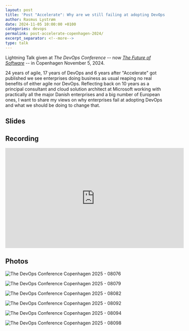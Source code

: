```yaml
---
layout: post
title: 'Post "Accelerate": Why are we still failing at adopting DevOps in the Enterprise?'
author: Rasmus Lystrøm
date: 2024-11-05 10:00:00 +0100
categories: devops
permalink: post-accelerate-copenhagen-2024/
excerpt_separator: <!--more-->
type: talk
---
```


Lightning Talk given at *The DevOps Conference* -- now [*The Future of Software*](https://www.thefutureofsoftware.com/) -- in Copenhagen November 5, 2024.

24 years of agile, 17 years of DevOps and 6 years after "Accelerate" got published we see enterprises doing business as usual reaping no real benefits of either agile nor DevOps. Reflecting back on 10 years as a principal consultant and cloud solution architect at Microsoft working with practically all the major Danish enterprises and a big number of European ones, I want to share my views on why enterprises fail at adopting DevOps and what we should be doing to change that.

<!--more-->

## Slides

<script defer class="speakerdeck-embed" data-id="698bc8bca89f490d8a1840466eb372f0" data-ratio="1.7777777777777777" src="//speakerdeck.com/assets/embed.js"></script>

## Recording

<iframe width="560" height="315" src="https://www.youtube.com/embed/dOdTKpYUOAQ?si=xJsGO0OQh7Fknzcc" title="YouTube video player" frameborder="0" allow="accelerometer; autoplay; clipboard-write; encrypted-media; gyroscope; picture-in-picture; web-share" referrerpolicy="strict-origin-when-cross-origin" allowfullscreen></iframe>

## Photos

![The DevOps Conference Copenhagen 2025 - 08076](/assets/the-devops-conference-copenhagen-2024-08076.jpg "The DevOps Conference Copenhagen 2025 - 08076")

![The DevOps Conference Copenhagen 2025 - 08079](/assets/the-devops-conference-copenhagen-2024-08079.jpg "The DevOps Conference Copenhagen 2025 - 08079")

![The DevOps Conference Copenhagen 2025 - 08082](/assets/the-devops-conference-copenhagen-2024-08082.jpg "The DevOps Conference Copenhagen 2025 - 08082")

![The DevOps Conference Copenhagen 2025 - 08092](/assets/the-devops-conference-copenhagen-2024-08092.jpg "The DevOps Conference Copenhagen 2025 - 08092")

![The DevOps Conference Copenhagen 2025 - 08094](/assets/the-devops-conference-copenhagen-2024-08094.jpg "The DevOps Conference Copenhagen 2025 - 08094")

![The DevOps Conference Copenhagen 2025 - 08098](/assets/the-devops-conference-copenhagen-2024-08098.jpg "The DevOps Conference Copenhagen 2025 - 08098")
